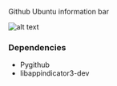 Github Ubuntu information bar




![alt text](https://user-images.githubusercontent.com/10147276/52972161-d0fd4d00-33b1-11e9-8655-8d5fc25a4888.png)



### Dependencies 

- Pygithub
- libappindicator3-dev

